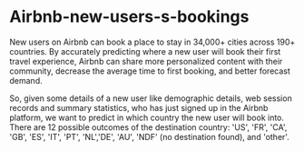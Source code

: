 # Airbnb-new-users-s-bookings
New users on Airbnb can book a place to stay in 34,000+ cities across 190+ countries. By accurately predicting where a new user will book their first travel experience, Airbnb can share more personalized content with their community, decrease the average time to first booking, and better forecast demand. 

So, given some details of a new user like demographic details, web session records and summary statistics, who has just signed up in the Airbnb platform, we want to predict in which country the new user will book into. There are 12 possible outcomes of the destination country: 'US', 'FR', 'CA', 'GB', 'ES', 'IT', 'PT', 'NL','DE', 'AU', 'NDF' (no destination found), and 'other'. 
